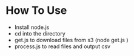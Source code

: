 # How To Use

- Install node.js
- cd into the directory
- get.js to download files from s3 (node get.js <bucket-name>)
- process.js to read files and output csv
